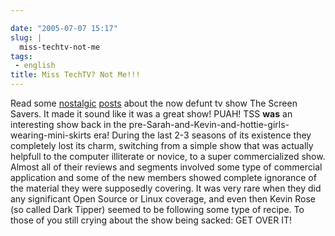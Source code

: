```yaml
---

date: "2005-07-07 15:17"
slug: |
  miss-techtv-not-me
tags:
 - english
title: Miss TechTV? Not Me!!!
---
```


Read some
[nostalgic](http://www.twitnotes.com/main/news.php?readmore=25)
[posts](http://www.markyville.com/techtv.html) about the now defunt tv
show The Screen Savers. It made it sound like it was a great show! PUAH!
TSS **was** an interesting show back in the
pre-Sarah-and-Kevin-and-hottie-girls-wearing-mini-skirts era! During the
last 2-3 seasons of its existence they completely lost its charm,
switching from a simple show that was actually helpfull to the computer
illiterate or novice, to a super commercialized show. Almost all of
their reviews and segments involved some type of commercial application
and some of the new members showed complete ignorance of the material
they were supposedly covering. It was very rare when they did any
significant Open Source or Linux coverage, and even then Kevin Rose (so
called Dark Tipper) seemed to be following some type of recipe. To those
of you still crying about the show being sacked: GET OVER IT!

